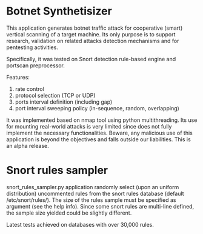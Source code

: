# Botnet Synthetisizer

This application generates botnet traffic attack for cooperative (smart) vertical scanning of 
a target machine. Its only purpose is to support research, validation on related attacks 
detection mechanisms and for pentesting activities. 

Specifically, it was tested on Snort detection rule-based engine and portscan preprocessor.

Features:
 1. rate control 
 2. protocol selection (TCP or UDP)
 3. ports interval definition (including gap) 
 4. port interval sweeping policy (in-sequence, random, overlapping)

It was implemented based on nmap tool using python multithreading. Its use for mounting
real-world attacks is very limited since does not fully implement the necessary functionalities.
Beware, any malicious use of this application is beyond the objectives and falls outside our 
liabilities. 
This is an alpha release.


# Snort rules sampler

snort_rules_sampler.py application randomly select (upon an uniform distribution) uncommented rules from the snort rules database 
(default /etc/snort/rules/). The size of the rules sample must be specified as argument (see the help info). Since some snort 
rules are multi-line defined, the sample size yielded could be slightly different.

Latest tests achieved on databases with over 30,000 rules. 



